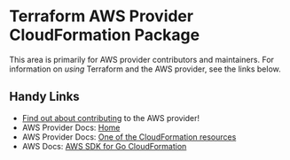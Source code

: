 # Terraform AWS Provider CloudFormation Package
<!-- markdownlint-disable MD026 -->
This area is primarily for AWS provider contributors and maintainers. For information on _using_ Terraform and the AWS provider, see the links below.


## Handy Links
* [Find out about contributing](../../../docs/contributing) to the AWS provider!
* AWS Provider Docs: [Home](https://registry.terraform.io/providers/hashicorp/aws/latest/docs)
* AWS Provider Docs: [One of the CloudFormation resources](https://registry.terraform.io/providers/hashicorp/aws/latest/docs/resources/cloudformation_stack)
* AWS Docs: [AWS SDK for Go CloudFormation](https://docs.aws.amazon.com/sdk-for-go/api/service/cloudformation/)
